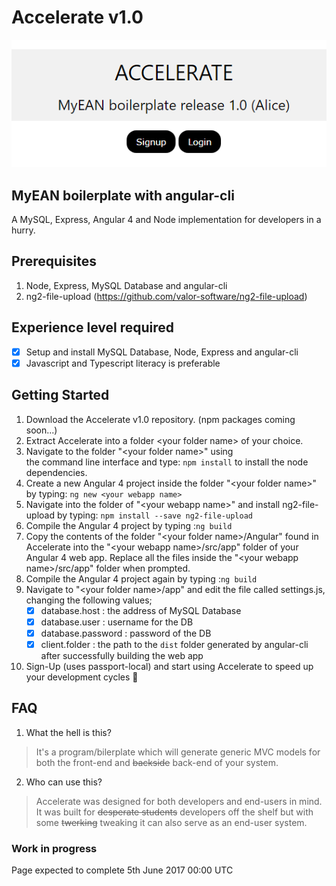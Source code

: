 # Accelerate v1.0
![Accelerate](https://github.com/MunchingRabbit/accelerate/blob/master/accelerate.PNG)

## MyEAN boilerplate with angular-cli
A MySQL, Express, Angular 4 and Node implementation for developers in a hurry.

## Prerequisites
1) Node, Express, MySQL Database and angular-cli
2) ng2-file-upload (https://github.com/valor-software/ng2-file-upload)

## Experience level required
- [x] Setup and install MySQL Database, Node, Express and angular-cli
- [x] Javascript and Typescript literacy is preferable

## Getting Started
1) Download the Accelerate v1.0 repository. 
   (npm packages coming soon...)
2) Extract Accelerate into a folder \<your folder name\> of your 
   choice. 
3) Navigate to the folder "\<your folder name\>" using  
   the command line interface and type: `npm install` to install 
   the node dependencies.
4) Create a new Angular 4 project inside the folder 
   "\<your folder name\>" by typing: `ng new <your webapp name>`
5) Navigate into the folder of "\<your webapp name\>" and install 
   ng2-file-upload by typing: `npm install --save ng2-file-upload`
6) Compile the Angular 4 project by typing :`ng build`
7) Copy the contents of the folder "\<your folder name\>/Angular" found 
   in Accelerate into the "\<your webapp name\>/src/app" folder of your Angular 4
   web app. Replace all the files inside the "\<your webapp name\>/src/app"
   folder when prompted.
8) Compile the Angular 4 project again by typing :`ng build`
9) Navigate to "\<your folder name\>/app" and edit the file called 
   settings.js, changing the following values;
   - [x] database.host : the address of MySQL Database
   - [x] database.user : username for the DB
   - [x] database.password : password of the DB
   - [x] client.folder : the path to the `dist` folder generated by
                          angular-cli after successfully building the web app
10) Sign-Up (uses passport-local) and start using Accelerate 
    to speed up your development cycles :tada:

## FAQ
1) What the hell is this?
>It's a program/bilerplate which will generate generic MVC models
for both the front-end and ~~backside~~ back-end of your system.
2) Who can use this?
>Accelerate was designed for both developers and end-users in mind.
It was built for ~~desperate students~~ developers off the shelf but with 
some ~~twerking~~ tweaking it can also serve as an end-user system.

### Work in progress

Page expected to complete 5th June 2017 00:00 UTC 
